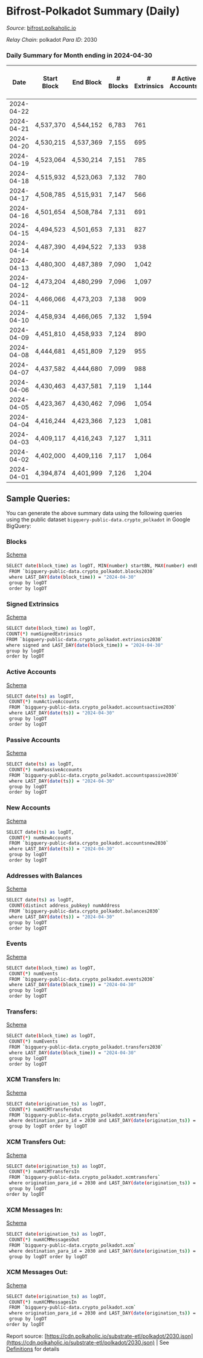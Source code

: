 # Bifrost-Polkadot Summary (Daily)

_Source_: [bifrost.polkaholic.io](https://bifrost.polkaholic.io)

*Relay Chain*: polkadot
*Para ID*: 2030



### Daily Summary for Month ending in 2024-04-30


| Date    | Start Block | End Block | # Blocks | # Extrinsics | # Active Accounts | # Passive Accounts | # New Accounts | # Addresses | # Events  | # Transfers ($USD) | # XCM Transfers In ($USD) | # XCM Transfers Out ($USD) | # XCM In | # XCM Out | Issues |
|---------|-------------|-----------|----------|--------------|-------------------|--------------------|----------------|-------------|-----------|--------------------|---------------------------|----------------------------|----------|-----------|--------|
| 2024-04-22 |  |  |  |  |  |  |  |  |  |   |   |   |  |  |  |
| 2024-04-21 | 4,537,370 | 4,544,152 | 6,783 | 761 |  |  |  | 35,668 | 23,238 | 1,201 ($3,713.44) |   |   |  |  |  |
| 2024-04-20 | 4,530,215 | 4,537,369 | 7,155 | 695 |  |  |  |  | 22,826 | 965 ($4,152.95) |   |   |  |  |  |
| 2024-04-19 | 4,523,064 | 4,530,214 | 7,151 | 785 |  |  |  |  | 23,647 | 969 ($18,437.57) |   |   |  |  |  |
| 2024-04-18 | 4,515,932 | 4,523,063 | 7,132 | 780 |  |  |  |  | 23,856 | 1,030 ($6,178.76) |   |   |  |  |  |
| 2024-04-17 | 4,508,785 | 4,515,931 | 7,147 | 566 |  |  |  | 35,616 | 25,402 | 2,715 ($23,900.25) |   |   |  |  |  |
| 2024-04-16 | 4,501,654 | 4,508,784 | 7,131 | 691 |  |  |  | 35,600 | 22,724 | 868 ($7,077.77) |   |   |  |  |  |
| 2024-04-15 | 4,494,523 | 4,501,653 | 7,131 | 827 |  |  |  | 35,586 | 24,451 | 1,136 ($7,608.89) |   |   |  |  |  |
| 2024-04-14 | 4,487,390 | 4,494,522 | 7,133 | 938 |  |  |  | 35,571 | 25,314 | 1,184 ($8,982.07) |   |   |  |  |  |
| 2024-04-13 | 4,480,300 | 4,487,389 | 7,090 | 1,042 |  |  |  | 35,549 | 26,348 | 1,156 ($24,439.30) |   |   |  |  |  |
| 2024-04-12 | 4,473,204 | 4,480,299 | 7,096 | 1,097 |  |  |  | 35,540 | 26,968 | 1,288 ($12,213.03) |   |   |  |  |  |
| 2024-04-11 | 4,466,066 | 4,473,203 | 7,138 | 909 |  |  |  | 35,524 | 26,058 | 1,316 ($22,882.43) |   |   |  |  |  |
| 2024-04-10 | 4,458,934 | 4,466,065 | 7,132 | 1,594 |  |  |  | 35,507 | 37,416 | 3,997 ($12,701.98) |   |   |  |  |  |
| 2024-04-09 | 4,451,810 | 4,458,933 | 7,124 | 890 |  |  |  | 35,432 | 23,867 | 963 ($4,777.55) |   |   |  |  |  |
| 2024-04-08 | 4,444,681 | 4,451,809 | 7,129 | 955 |  |  |  | 35,412 | 23,914 | 902 ($22,825.31) |   |   |  |  |  |
| 2024-04-07 | 4,437,582 | 4,444,680 | 7,099 | 988 |  |  |  | 35,396 | 24,347 | 942 ($4,015.71) |   |   |  |  |  |
| 2024-04-06 | 4,430,463 | 4,437,581 | 7,119 | 1,144 |  |  |  | 35,368 | 25,732 | 1,140 ($8,064.51) |   |   |  |  |  |
| 2024-04-05 | 4,423,367 | 4,430,462 | 7,096 | 1,054 |  |  |  | 35,358 | 25,130 | 984 ($18,244.57) |   |   |  |  |  |
| 2024-04-04 | 4,416,244 | 4,423,366 | 7,123 | 1,081 |  |  |  | 35,342 | 25,166 | 1,004 ($11,564.00) |   |   |  |  |  |
| 2024-04-03 | 4,409,117 | 4,416,243 | 7,127 | 1,311 |  |  |  | 35,340 | 31,696 | 3,350 ($2,752,020.54) |   |   |  |  |  |
| 2024-04-02 | 4,402,000 | 4,409,116 | 7,117 | 1,064 |  |  |  | 35,330 | 25,276 | 1,099 ($23,672.51) |   |   |  |  |  |
| 2024-04-01 | 4,394,874 | 4,401,999 | 7,126 | 1,204 |  |  |  | 35,306 | 26,720 | 1,194 ($113,348.34) |   |   |  |  |  |

## Sample Queries:
You can generate the above summary data using the following queries using the public dataset `bigquery-public-data.crypto_polkadot` in Google BigQuery:


### Blocks 

[Schema](https://github.com/colorfulnotion/substrate-etl/blob/main/schema/blocks.json)

```bash
SELECT date(block_time) as logDT, MIN(number) startBN, MAX(number) endBN, COUNT(*) numBlocks 
 FROM `bigquery-public-data.crypto_polkadot.blocks2030`  
 where LAST_DAY(date(block_time)) = "2024-04-30" 
 group by logDT 
 order by logDT
```

### Signed Extrinsics 

[Schema](https://github.com/colorfulnotion/substrate-etl/blob/main/schema/extrinsics.json)

```bash
SELECT date(block_time) as logDT, 
COUNT(*) numSignedExtrinsics 
FROM `bigquery-public-data.crypto_polkadot.extrinsics2030`  
where signed and LAST_DAY(date(block_time)) = "2024-04-30" 
group by logDT 
order by logDT
```

### Active Accounts 

[Schema](https://github.com/colorfulnotion/substrate-etl/blob/main/schema/accountsactive.json)

```bash
SELECT date(ts) as logDT, 
 COUNT(*) numActiveAccounts 
 FROM `bigquery-public-data.crypto_polkadot.accountsactive2030` 
 where LAST_DAY(date(ts)) = "2024-04-30" 
 group by logDT 
 order by logDT
```

### Passive Accounts 

[Schema](https://github.com/colorfulnotion/substrate-etl/blob/main/schema/accountspassive.json)

```bash
SELECT date(ts) as logDT, 
 COUNT(*) numPassiveAccounts 
 FROM `bigquery-public-data.crypto_polkadot.accountspassive2030` 
 where LAST_DAY(date(ts)) = "2024-04-30" 
 group by logDT 
 order by logDT
```

### New Accounts 

[Schema](https://github.com/colorfulnotion/substrate-etl/blob/main/schema/accountsnew.json)

```bash
SELECT date(ts) as logDT, 
 COUNT(*) numNewAccounts 
 FROM `bigquery-public-data.crypto_polkadot.accountsnew2030` 
 where LAST_DAY(date(ts)) = "2024-04-30" 
 group by logDT
 order by logDT
```

### Addresses with Balances 

[Schema](https://github.com/colorfulnotion/substrate-etl/blob/main/schema/balances.json)

```bash
SELECT date(ts) as logDT,
 COUNT(distinct address_pubkey) numAddress 
 FROM `bigquery-public-data.crypto_polkadot.balances2030` 
 where LAST_DAY(date(ts)) = "2024-04-30" 
 group by logDT 
 order by logDT
```

### Events 

[Schema](https://github.com/colorfulnotion/substrate-etl/blob/main/schema/events.json)

```bash
SELECT date(block_time) as logDT, 
 COUNT(*) numEvents 
 FROM `bigquery-public-data.crypto_polkadot.events2030` 
 where LAST_DAY(date(block_time)) = "2024-04-30" 
 group by logDT 
 order by logDT
```

### Transfers:

[Schema](https://github.com/colorfulnotion/substrate-etl/blob/main/schema/transfers.json)

```bash
SELECT date(block_time) as logDT, 
 COUNT(*) numEvents 
 FROM `bigquery-public-data.crypto_polkadot.transfers2030` 
 where LAST_DAY(date(block_time)) = "2024-04-30" 
 group by logDT 
 order by logDT
```

### XCM Transfers In: 

[Schema](https://github.com/colorfulnotion/substrate-etl/blob/main/schema/xcmtransfers.json)

```bash
SELECT date(origination_ts) as logDT, 
 COUNT(*) numXCMTransfersOut 
 FROM `bigquery-public-data.crypto_polkadot.xcmtransfers` 
 where destination_para_id = 2030 and LAST_DAY(date(origination_ts)) = "2024-04-30" 
 group by logDT order by logDT
```

### XCM Transfers Out: 

[Schema](https://github.com/colorfulnotion/substrate-etl/blob/main/schema/xcmtransfers.json)

```bash
SELECT date(origination_ts) as logDT, 
 COUNT(*) numXCMTransfersIn 
 FROM `bigquery-public-data.crypto_polkadot.xcmtransfers` 
 where origination_para_id = 2030 and LAST_DAY(date(origination_ts)) = "2024-04-30" 
 group by logDT 
order by logDT
```

### XCM Messages In: 

[Schema](https://github.com/colorfulnotion/substrate-etl/blob/main/schema/xcm.json)

```bash
SELECT date(origination_ts) as logDT, 
 COUNT(*) numXCMMessagesOut 
 FROM `bigquery-public-data.crypto_polkadot.xcm` 
 where destination_para_id = 2030 and LAST_DAY(date(origination_ts)) = "2024-04-30" 
 group by logDT order by logDT
```

### XCM Messages Out: 

[Schema](https://github.com/colorfulnotion/substrate-etl/blob/main/schema/xcm.json)

```bash
SELECT date(origination_ts) as logDT, 
 COUNT(*) numXCMMessagesIn 
 FROM `bigquery-public-data.crypto_polkadot.xcm` 
 where origination_para_id = 2030 and LAST_DAY(date(origination_ts)) = "2024-04-30" 
 group by logDT 
order by logDT
```


Report source: [https://cdn.polkaholic.io/substrate-etl/polkadot/2030.json](https://cdn.polkaholic.io/substrate-etl/polkadot/2030.json) | See [Definitions](/DEFINITIONS.md) for details

